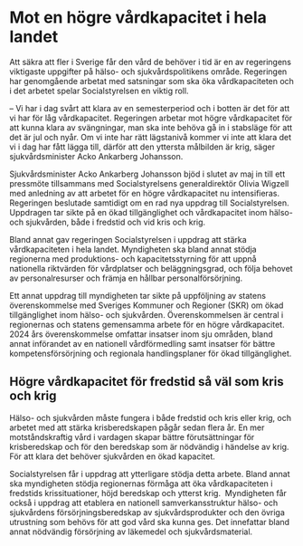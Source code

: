 # Mot en högre vårdkapacitet i hela landet

Att säkra att fler i Sverige får den vård de behöver i tid är en av regeringens viktigaste uppgifter på hälso- och sjukvårdspolitikens område. Regeringen har genomgående arbetat med satsningar som ska öka vårdkapaciteten och i det arbetet spelar Socialstyrelsen en viktig roll.

– Vi har i dag svårt att klara av en semesterperiod och i botten är det för att vi har för låg vårdkapacitet. Regeringen arbetar mot högre vårdkapacitet för att kunna klara av svängningar, man ska inte behöva gå in i stabsläge för att det är jul och nyår. Om vi inte har rätt lägstanivå kommer vi inte att klara det vi i dag har fått lägga till, därför att den yttersta målbilden är krig, säger sjukvårdsminister Acko Ankarberg Johansson.

Sjukvårdsminister Acko Ankarberg Johansson bjöd i slutet av maj in till ett pressmöte tillsammans med Socialstyrelsens generaldirektör Olivia Wigzell med anledning av att arbetet för en högre vårdkapacitet nu intensifieras. Regeringen beslutade samtidigt om en rad nya uppdrag till Socialstyrelsen. Uppdragen tar sikte på en ökad tillgänglighet och vårdkapacitet inom hälso- och sjukvården, både i fredstid och vid kris och krig.

Bland annat gav regeringen Socialstyrelsen i uppdrag att stärka vårdkapaciteten i hela landet. Myndigheten ska bland annat stödja regionerna med produktions- och kapacitetsstyrning för att uppnå nationella riktvärden för vårdplatser och beläggningsgrad, och följa behovet av personalresurser och främja en hållbar personalförsörjning.

Ett annat uppdrag till myndigheten tar sikte på uppföljning av statens överenskommelse med Sveriges Kommuner och Regioner (SKR) om ökad tillgänglighet inom hälso- och sjukvården. Överenskommelsen är central i regionernas och statens gemensamma arbete för en högre vårdkapacitet. 2024 års överenskommelse omfattar insatser inom sju områden, bland annat införandet av en nationell vårdförmedling samt insatser för bättre kompetensförsörjning och regionala handlingsplaner för ökad tillgänglighet.

## Högre vårdkapacitet för fredstid så väl som kris och krig

Hälso- och sjukvården måste fungera i både fredstid och kris eller krig, och arbetet med att stärka krisberedskapen pågår sedan flera år. En mer motståndskraftig vård i vardagen skapar bättre förutsättningar för krisberedskap och för den beredskap som är nödvändig i händelse av krig. För att klara det behöver sjukvården en ökad kapacitet.

Socialstyrelsen får i uppdrag att ytterligare stödja detta arbete. Bland annat ska myndigheten stödja regionernas förmåga att öka vårdkapaciteten i fredstids krissituationer, höjd beredskap och ytterst krig.
 Myndigheten får också i uppdrag att etablera en nationell samverkansstruktur hälso- och sjukvårdens försörjningsberedskap av sjukvårdsprodukter och den övriga utrustning som behövs för att god vård ska kunna ges. Det innefattar bland annat nödvändig försörjning av läkemedel och sjukvårdsmaterial.

